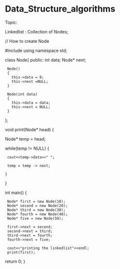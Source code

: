 # Data_Structure_algorithms

Topic:

Linkedlist : Collection of Nodes;


// How to create Node

#include <iostream>
using namespace std;

 class Node{
   public:
     int data;
     Node* next;

     Node()
     {
       this->data = 0;
       this->next =NULL;
     }

     Node(int data)
     {
       this->data = data;
       this->next = NULL;
     }

 };
 

 void print(Node* head)
 { 
     
 Node* temp = head;
   
 while(temp != NULL)
    {
 
     cout<<temp->data<<" ";
 
     temp = temp -> next;
 
    }

 }
 
int main() {
     
     Node* first = new Node(10);
     Node* second = new Node(20);
     Node* third = new Node(30);
     Node* fourth = new Node(40);
     Node* five = new Node(50);

     first->next = second;
     second->next = third;
     third->next = fourth;
     fourth->next = five;

     cout<<"printing the linkedlist"<<endl;
     print(first);


  return 0;
}
